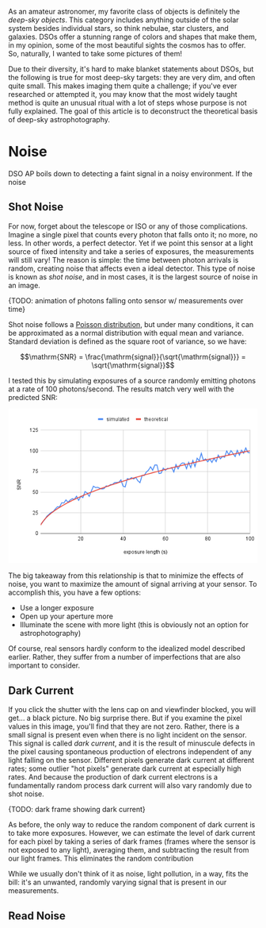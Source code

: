 As an amateur astronomer, my favorite class of objects is definitely the *deep-sky objects*. This category includes anything outside of the solar system besides individual stars, so think nebulae, star clusters, and galaxies. DSOs offer a stunning range of colors and shapes that make them, in my opinion, some of the most beautiful sights the cosmos has to offer. So, naturally, I wanted to take some pictures of them!

Due to their diversity, it's hard to make blanket statements about DSOs, but the following is true for most deep-sky targets: they are very dim, and often quite small. This makes imaging them quite a challenge; if you've ever researched or attempted it, you may know that the most widely taught method is quite an unusual ritual with a lot of steps whose purpose is not fully explained. The goal of this article is to deconstruct the theoretical basis of deep-sky astrophotography.

# Noise

DSO AP boils down to detecting a faint signal in a noisy environment. If the noise 

## Shot Noise

For now, forget about the telescope or ISO or any of those complications. Imagine a single pixel that counts every photon that falls onto it; no more, no less. In other words, a perfect detector. Yet if we point this sensor at a light source of fixed intensity and take a series of exposures, the measurements will still vary! The reason is simple: the time between photon arrivals is random, creating noise that affects even a ideal detector. This type of noise is known as *shot noise*, and in most cases, it is the largest source of noise in an image.

{TODO: animation of photons falling onto sensor w/ measurements over time}

Shot noise follows a [Poisson distribution](https://en.wikipedia.org/wiki/Poisson_distribution), but under many conditions, it can be approximated as a normal distribution with equal mean and variance. Standard deviation is defined as the square root of variance, so we have:

$$\mathrm{SNR} = \frac{\mathrm{signal}}{\sqrt{\mathrm{signal}}} = \sqrt{\mathrm{signal}}$$

I tested this by simulating exposures of a source randomly emitting photons at a rate of 100 photons/second. The results match very well with the predicted SNR:

![graph showing simulated versus theoretical SNR values versus exposure length, showing the square-root relationship](snr-vs-exposure.png)

The big takeaway from this relationship is that to minimize the effects of noise, you want to maximize the amount of signal arriving at your sensor. To accomplish this, you have a few options:
- Use a longer exposure
- Open up your aperture more
- Illuminate the scene with more light (this is obviously not an option for astrophotography)

Of course, real sensors hardly conform to the idealized model described earlier. Rather, they suffer from a number of imperfections that are also important to consider.

## Dark Current

If you click the shutter with the lens cap on and viewfinder blocked, you will get... a black picture. No big surprise there. But if you examine the pixel values in this image, you'll find that they are not zero. Rather, there is a small signal is present even when there is no light incident on the sensor. This signal is called *dark current*, and it is the result of minuscule defects in the pixel causing spontaneous production of electrons independent of any light falling on the sensor. Different pixels generate dark current at different rates; some outlier "hot pixels" generate dark current at especially high rates. And because the production of dark current electrons is a fundamentally random process dark current will also vary randomly due to shot noise.

{TODO: dark frame showing dark current}

As before, the only way to reduce the random component of dark current is to take more exposures. However, we can estimate the level of dark current for each pixel by taking a series of dark frames (frames where the sensor is not exposed to any light), averaging them, and subtracting the result from our light frames. This eliminates the random contribution 

While we usually don't think of it as noise, light pollution, in a way, fits the bill: it's an unwanted, randomly varying signal that is present in our measurements.

## Read Noise